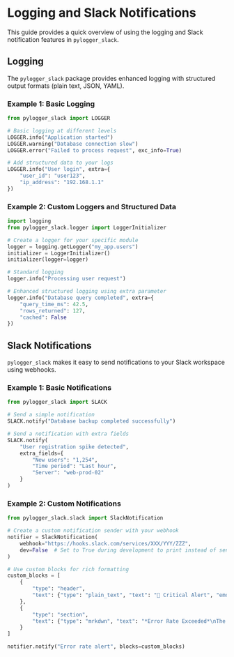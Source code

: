 # Logging and Slack Notifications

This guide provides a quick overview of using the logging and Slack notification features in `pylogger_slack`.

## Logging

The `pylogger_slack` package provides enhanced logging with structured output formats (plain text, JSON, YAML).

### Example 1: Basic Logging

```python
from pylogger_slack import LOGGER

# Basic logging at different levels
LOGGER.info("Application started")
LOGGER.warning("Database connection slow")
LOGGER.error("Failed to process request", exc_info=True)

# Add structured data to your logs
LOGGER.info("User login", extra={
    "user_id": "user123",
    "ip_address": "192.168.1.1"
})
```

### Example 2: Custom Loggers and Structured Data

```python
import logging
from pylogger_slack.logger import LoggerInitializer

# Create a logger for your specific module
logger = logging.getLogger("my_app.users")
initializer = LoggerInitializer()
initializer(logger=logger)

# Standard logging
logger.info("Processing user request")

# Enhanced structured logging using extra parameter
logger.info("Database query completed", extra={
    "query_time_ms": 42.5,
    "rows_returned": 127,
    "cached": False
})
```

## Slack Notifications

`pylogger_slack` makes it easy to send notifications to your Slack workspace using webhooks.

### Example 1: Basic Notifications

```python
from pylogger_slack import SLACK

# Send a simple notification
SLACK.notify("Database backup completed successfully")

# Send a notification with extra fields
SLACK.notify(
    "User registration spike detected",
    extra_fields={
        "New users": "1,254",
        "Time period": "Last hour",
        "Server": "web-prod-02"
    }
)
```

### Example 2: Custom Notifications

```python
from pylogger_slack.slack import SlackNotification

# Create a custom notification sender with your webhook
notifier = SlackNotification(
    webhook="https://hooks.slack.com/services/XXX/YYY/ZZZ",
    dev=False  # Set to True during development to print instead of send
)

# Use custom blocks for rich formatting
custom_blocks = [
    {
        "type": "header",
        "text": {"type": "plain_text", "text": "🚨 Critical Alert", "emoji": True}
    },
    {
        "type": "section",
        "text": {"type": "mrkdwn", "text": "*Error Rate Exceeded*\nThe application is experiencing high error rates."}
    }
]

notifier.notify("Error rate alert", blocks=custom_blocks)
```
